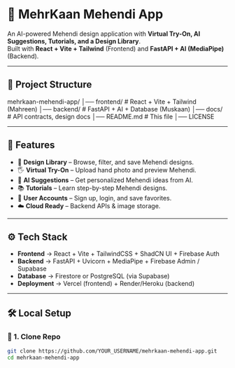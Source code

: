 # 🌸 MehrKaan Mehendi App

An AI-powered Mehendi design application with **Virtual Try-On, AI Suggestions, Tutorials, and a Design Library**.  
Built with **React + Vite + Tailwind** (Frontend) and **FastAPI + AI (MediaPipe)** (Backend).  

---

## 📂 Project Structure
mehrkaan-mehendi-app/
│── frontend/ # React + Vite + Tailwind (Mahreen)
│── backend/ # FastAPI + AI + Database (Muskaan)
│── docs/ # API contracts, design docs
│── README.md # This file
│── LICENSE

---

## 🚀 Features
- 🎨 **Design Library** – Browse, filter, and save Mehendi designs.  
- 🖐 **Virtual Try-On** – Upload hand photo and preview Mehendi.  
- 🤖 **AI Suggestions** – Get personalized Mehendi ideas from AI.  
- 📚 **Tutorials** – Learn step-by-step Mehendi designs.  
- 🔐 **User Accounts** – Sign up, login, and save favorites.  
- ☁️ **Cloud Ready** – Backend APIs & image storage.  

---

## ⚙️ Tech Stack
- **Frontend** → React + Vite + TailwindCSS + ShadCN UI + Firebase Auth  
- **Backend** → FastAPI + Uvicorn + MediaPipe + Firebase Admin / Supabase  
- **Database** → Firestore or PostgreSQL (via Supabase)  
- **Deployment** → Vercel (frontend) + Render/Heroku (backend)  

---

## 🛠 Local Setup

### 🔹 1. Clone Repo
```bash
git clone https://github.com/YOUR_USERNAME/mehrkaan-mehendi-app.git
cd mehrkaan-mehendi-app

